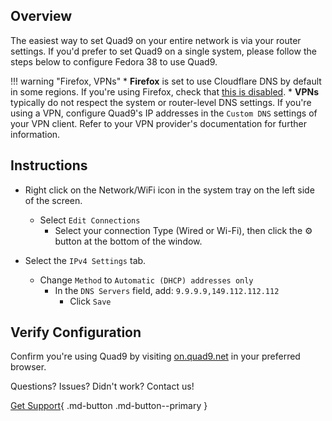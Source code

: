 ## Overview

The easiest way to set Quad9 on your entire network is via your router settings. If you'd prefer to set Quad9 on a single system, please follow the steps below to configure Fedora 38 to use Quad9.

!!! warning "Firefox, VPNs"
    * **Firefox** is set to use Cloudflare DNS by default in some regions. If you're using Firefox, check that [this is disabled](https://support.mozilla.org/en-US/kb/dns-over-https#w_configure-doh-protection-settings).
    * **VPNs** typically do not respect the system or router-level DNS settings. If you're using a VPN, configure Quad9's IP addresses in the `Custom DNS` settings of your VPN client. Refer to your VPN provider's documentation for further information.

## Instructions

* Right click on the Network/WiFi icon in the system tray on the left side of the screen.
    * Select `Edit Connections`
        * Select your connection Type (Wired or Wi-Fi), then click the :gear: button at the bottom of the window.

* Select the `IPv4 Settings` tab.
    * Change `Method` to `Automatic (DHCP) addresses only`
        * In the `DNS Servers` field, add: `9.9.9.9,149.112.112.112`
            * Click `Save`

## Verify Configuration

Confirm you're using Quad9 by visiting [on.quad9.net](https://on.quad9.net) in your preferred browser.

Questions? Issues? Didn't work? Contact us!

[Get Support](https://quad9.net/support/contact){ .md-button .md-button--primary }
